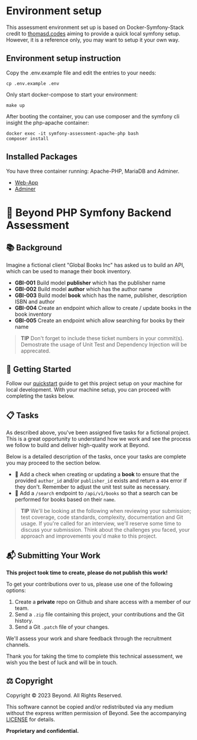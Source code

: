 # Environment setup

This assessment environment set up is based on Docker-Symfony-Stack credit to [thomasd.codes](https://gitlab.com/thomasd.codes/docker-symfony-stack) aiming to provide a quick local symfony setup. However, it is a reference only, you may want to setup it your own way.

## Environment setup instruction
Copy the .env.example file and edit the entries to your needs:
```
cp .env.example .env
```

Only start docker-compose to start your environment:
```
make up
```

After booting the container, you can use composer and the symfony cli insight the php-apache container:
```
docker exec -it symfony-assessment-apache-php bash
composer install
```

## Installed Packages
You have three container running: Apache-PHP, MariaDB and Adminer.
- [Web-App](http://0.0.0.0)
- [Adminer](http://localhost:8080)

# 🔮 Beyond PHP Symfony Backend Assessment

## 📚 Background

Imagine a fictional client "Global Books Inc" has asked us to build an API,
which can be used to manage their book inventory. 

- **GBI-001** Build model **publisher** which has the publisher name
- **GBI-002** Build model **author** which has the author name
- **GBI-003** Build model **book** which has the name, publisher, description 
  ISBN and author
- **GBI-004** Create an endpoint which allow to create / update books in the 
  book inventory
- **GBI-005** Create an endpoint which allow searching for books by their name

> **TIP** Don't forget to include these ticket numbers in your commit(s).
  Demostrate the usage of Unit Test and Dependency Injection will be apprecated.

## 🧭 Getting Started

Follow our [quickstart] guide to get this project setup on your machine 
for local development. With your machine setup, you can proceed with 
completing the tasks below.

[contributing]: docs/CONTRIBUTING.md
[quickstart]: docs/quickstart.md

## 📋 Tasks

As described above, you've been assigned five tasks for a fictional project.
This is a great opportunity to understand how we work and see the process we
follow to build and deliver high-quality work at Beyond.

Below is a detailed description of the tasks, once your tasks are complete you
may proceed to the section below.

- 🔲 Add a check when creating or updating a **book** to ensure that the
  provided `author_id` and/or `publisher_id` exists and return a `404` error if they
  don't. Remember to adjust the unit test suite as necessary.
- 🔲 Add a `/search` endpoint to `/api/v1/books` so that a search can be
  performed for books based on their `name`.

> **TIP** We'll be looking at the following when reviewing your submission;
> test coverage, code standards, complexity, documentation and Git usage. If
> you're called for an interview, we'll reserve some time to discuss your
> submission. Think about the challenges you faced, your approach and
> improvements you'd make to this project.

## 📬 Submitting Your Work

**This project took time to create, please do not publish this work!**

To get your contributions over to us, please use one of the following options:

1. Create a **private** repo on Github and share access with a member of our
   team.
2. Send a `.zip` file containing this project, your contributions and the Git
   history.
3. Send a Git `.patch` file of your changes.

We'll assess your work and share feedback through the recruitment channels.

Thank you for taking the time to complete this technical assessment, we wish
you the best of luck and will be in touch.

## ⚖️ Copyright

Copyright © 2023 Beyond. All Rights Reserved.

This software cannot be copied and/or redistributed via any medium without the
express written permission of Beyond. See the accompanying [LICENSE] for
details.

**Proprietary and confidential.**

[license]: LICENSE


